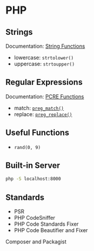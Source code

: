 # PHP

## Strings

Documentation: [String Functions](http://php.net/manual/en/ref.strings.php)

- lowercase: `strtolower()`
- uppercase: `strtoupper()`


## Regular Expressions

Documentation: [PCRE Functions](http://php.net/manual/en/ref.pcre.php)

- match: [`preg_match()`](http://php.net/manual/en/function.preg-match.php)
- replace: [`preg_replace()`](http://php.net/manual/en/function.preg-replace.php)


## Useful Functions

- `rand(0, 9)`

## Built-in Server

```bash
php -S localhost:8000
```

## Standards

- PSR
- PHP CodeSniffer
- PHP Code Standards Fixer
- PHP Code Beautifier and Fixer

Composer and Packagist


